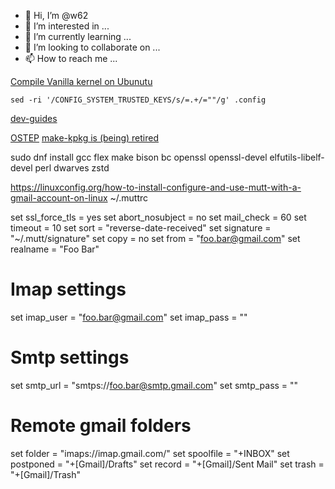 - 👋 Hi, I’m @w62
- 👀 I’m interested in ...
- 🌱 I’m currently learning ...
- 💞️ I’m looking to collaborate on ...
- 📫 How to reach me ...

<!---
w62/w62 is a ✨ special ✨ repository because its `README.md` (this file) appears on your GitHub profile.
You can click the Preview link to take a look at your changes.
--->
[Compile Vanilla kernel on Ubunutu](https://veithen.io/2013/12/19/ubuntu-vanilla-kernel.html)

`sed -ri '/CONFIG_SYSTEM_TRUSTED_KEYS/s/=.+/=""/g' .config `

[dev-guides](https://cs4118.github.io/dev-guides/)

[OSTEP](https://pages.cs.wisc.edu/~remzi/OSTEP/)
[make-kpkg is (being) retired](https://unix.stackexchange.com/questions/238469/difference-between-make-kpkg-and-make-deb-pkg)

sudo dnf install gcc flex make bison bc openssl openssl-devel elfutils-libelf-devel perl dwarves zstd

https://linuxconfig.org/how-to-install-configure-and-use-mutt-with-a-gmail-account-on-linux
~/.muttrc

set ssl_force_tls = yes
set abort_nosubject = no
set mail_check = 60
set timeout = 10
set sort = "reverse-date-received"
set signature = "~/.mutt/signature"
set copy = no
set from = "foo.bar@gmail.com"
set realname = "Foo Bar"

# Imap settings
set imap_user = "foo.bar@gmail.com"
set imap_pass = "<mutt-app-specific-password>"

# Smtp settings
set smtp_url = "smtps://foo.bar@smtp.gmail.com"
set smtp_pass = "<mutt-app-specific-password>"

# Remote gmail folders
set folder = "imaps://imap.gmail.com/"
set spoolfile = "+INBOX"
set postponed = "+[Gmail]/Drafts"
set record = "+[Gmail]/Sent Mail"
set trash = "+[Gmail]/Trash"
